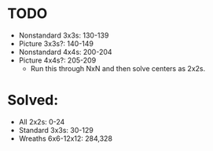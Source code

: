 # TODO
- Nonstandard 3x3s: 130-139
- Picture 3x3s?: 140-149
- Nonstandard 4x4s: 200-204
- Picture 4x4s?: 205-209
  - Run this through NxN and then solve centers as 2x2s.

# Solved:
- All 2x2s: 0-24
- Standard 3x3s: 30-129
- Wreaths 6x6-12x12: 284,328
